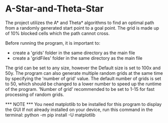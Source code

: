 # A-Star-and-Theta-Star

The project utilizes the A* and Theta* algorithms to find an optimal path from a randomly generated start point to a goal point. 
The grid is made up of 10% blocked cells which the path cannot cross. 

Before running the program, it is important to: 
  * create a 'grids' folder in the same directory as the main file
  * create a 'gridFiles' folder in the same directory as the main file

The grid can be set to any size, however the Default size is set to 100x and 50y.
The program can also generate multiple random grids at the same time by specifying the 'number of grid' value. 
The default number of grids is set to 50, which should be changed to a lower number to speed up the runtime of the program.
'Number of grid' recommended to be set to 1-15 for fast processing of random grids. 

*** NOTE *** 
You need matplotlib to be installed for this program to display the GUI
If not already installed on your device, run this command in the terminal: 
       python -m pip install -U matplotlib
